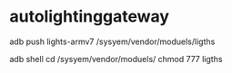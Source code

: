 # autolightinggateway


adb push lights-armv7 /sysyem/vendor/moduels/ligths

adb shell
cd /sysyem/vendor/moduels/
chmod 777 ligths
